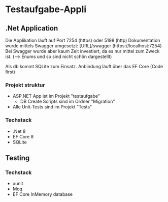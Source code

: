 # Testaufgabe-Appli

## .Net Application
Die Applikation läuft auf Port 7254 (https) oder 5198 (http)
Dokumentation wurde mittels Swagger umgesetzt: [URL]/swagger (https://localhost:7254)
Bei Swagger wurde aber kaum Zeit investiert, da es nur mittel zum Zweck ist. (--> Enums und so sind nicht schön dargestellt)

Als db kommt SQLite zum Einsatz. Anbindung läuft über das EF Core (Code first)

### Projekt struktur
- ASP.NET App ist im Projekt "testaufgabe"
  - DB Create Scripts sind im Ordner "Migration"
- Alle Unit-Tests sind im Projekt "Tests"

### Techstack
- .Net 8
- EF Core 8
- SQLite


## Testing
### Techstack
- xunit
- Moq
- EF Core InMemory database